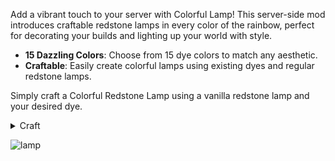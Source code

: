 Add a vibrant touch to your server with Colorful Lamp! This server-side mod introduces craftable redstone lamps in every color of the rainbow, perfect for decorating your builds and lighting up your world with style.

- **15 Dazzling Colors**: Choose from 15 dye colors to match any aesthetic.
- **Craftable**: Easily create colorful lamps using existing dyes and regular redstone lamps.

Simply craft a Colorful Redstone Lamp using a vanilla redstone lamp and your desired dye. 

<details>
<summary>Craft</summary>

![craft](https://cdn.modrinth.com/data/cached_images/65c0bf351b7827f70ea59760d6a4db73106b01b1_0.webp)

</details>

![lamp](https://cdn.modrinth.com/data/cached_images/f33a78bee788f10875ea6f185405a11ce4ed97a1.png)
